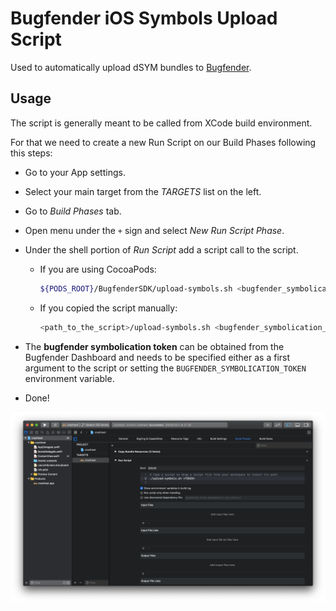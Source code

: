 Bugfender iOS Symbols Upload Script
===================================

Used to automatically upload dSYM bundles to [Bugfender](https://bugfender.com).

## Usage
The script is generally meant to be called from XCode build environment.

For that we need to create a new Run Script on our Build Phases following this steps:

* Go to your App settings.

* Select your main target from the *TARGETS* list on the left.

* Go to *Build Phases* tab.

* Open menu under the `+` sign and select *New Run Script Phase*.

* Under the shell portion of *Run Script* add a script call to the script.
    * If you are using CocoaPods:
      ```sh
      ${PODS_ROOT}/BugfenderSDK/upload-symbols.sh <bugfender_symbolication_token>
      ```   
      
    * If you copied the script manually:
      ```sh
      <path_to_the_script>/upload-symbols.sh <bugfender_symbolication_token>
      ```   
  
* The **bugfender symbolication token** can be obtained from the Bugfender Dashboard and needs to be specified either as a first argument to the script or setting the `BUGFENDER_SYMBOLICATION_TOKEN` environment variable.

* Done!

![XCode Build Phases](/xcode-upload-symbols/xcode.png)
